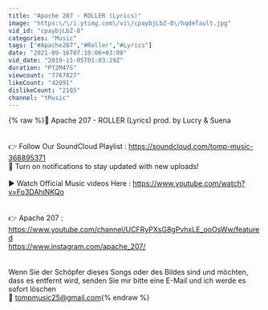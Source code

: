 ```yaml
---
title: "Apache 207 - ROLLER (Lyrics)"
image: "https:\/\/i.ytimg.com\/vi\/cpaybjLbZ-8\/hqdefault.jpg"
vid_id: "cpaybjLbZ-8"
categories: "Music"
tags: ["#Apache207","#Roller","#Lyrics"]
date: "2021-09-16T07:10:06+03:00"
vid_date: "2019-11-05T01:03:29Z"
duration: "PT2M47S"
viewcount: "7767827"
likeCount: "42091"
dislikeCount: "2105"
channel: "tMusic"
---
```

{% raw %}🎵 Apache 207 - ROLLER (Lyrics) prod. by Lucry &amp; Suena<br /><br /><br />👉 Follow Our SoundCloud Playlist : <a rel="nofollow" target="blank" href="https://soundcloud.com/tomp-music-368895371">https://soundcloud.com/tomp-music-368895371</a><br />🔔 Turn on notifications to stay updated with new uploads!<br /><br />▶️ Watch Official Music videos Here : <a rel="nofollow" target="blank" href="https://www.youtube.com/watch?v=Fo3DAhiNKQo">https://www.youtube.com/watch?v=Fo3DAhiNKQo</a><br /><br /> <br />👉 Apache 207 :<br /><a rel="nofollow" target="blank" href="https://www.youtube.com/channel/UCFRyPXsG8gPvhxLE_ooOsWw/featured">https://www.youtube.com/channel/UCFRyPXsG8gPvhxLE_ooOsWw/featured</a><br /><a rel="nofollow" target="blank" href="https://www.instagram.com/apache_207/">https://www.instagram.com/apache_207/</a><br /><br /><br />Wenn Sie der Schöpfer dieses Songs oder des Bildes sind und möchten, dass es entfernt wird, senden Sie mir bitte eine E-Mail und ich werde es sofort löschen<br />📩 tompmusic25@gmail.com{% endraw %}
